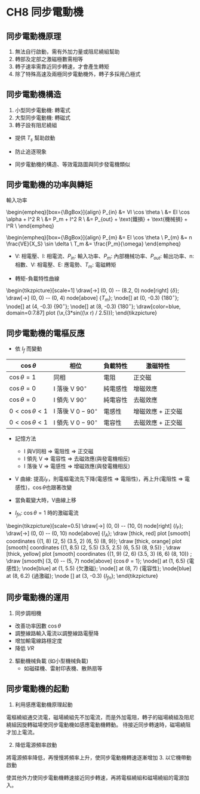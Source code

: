 # CH8 同步電動機

## 同步電動機原理

1. 無法自行啟動，需有外加力量或阻尼繞組幫助
2. 轉部及定部之激磁極數需相等
3. 轉子速率需靠近同步轉速，才會產生轉矩
4. 除了特殊高速及兩極同步電動機外，轉子多採用凸極式

## 同步電動機構造

1. 小型同步電動機: 轉電式
2. 大型同步電動機: 轉磁式
3. 轉子設有阻尼繞組
  * 提供 $T_s$ 幫助啟動
  * 防止追逐現象

* 同步電動機的構造、等效電路圖與同步發電機類似

## 同步電動機的功率與轉矩

輸入功率

\begin{empheq}[box={\BgBox}]{align}
P_{in} &= VI \cos \theta \\
       &= EI \cos \alpha + I^2 R \\
       &= P_m + I^2 R \\
       &= P_{out} + \text{鐵損} + \text{機械損} + I^R \\
\end{empheq}

\begin{empheq}[box={\BgBox}]{align}
P_{m} &= EI \cos \theta \\
P_{m} &= n \frac{VE}{X_S} \sin \delta \\
T_m &= \frac{P_m}{\omega}
\end{empheq}

* V: 相電壓、I: 相電流、$P_{in}$: 輸入功率、$P_{m}$: 內部機械功率、$P_{out}$: 輸出功率、n: 相數、V: 相電壓、E: 應電勢、$T_m$: 電磁轉矩

* 轉矩-負載特性曲線

\begin{tikzpicture}[scale=1]
\draw[->] (0, 0) -- (8.2, 0) node[right] {$\delta$};
\draw[->] (0, 0) -- (0, 4) node[above] {$T_m$};
\node[] at (0, -0.3) {$180^{\circ}$};
\node[] at (4, -0.3) {$90^{\circ}$};
\node[] at (8, -0.3) {$180^{\circ}$};
\draw[color=blue, domain=0:7.87] plot (\x,{3*sin((\x r) / 2.5)});
\end{tikzpicture}

## 同步電動機的電樞反應

* 依 $I_f$ 而變動

$\cos \theta$      | 相位                    | 負載特性      | 激磁特性
---------          | ---------               | ---------     | ---------
$\cos \theta = 1$  | 同相                    | 電阻          | 正交磁
$\cos \theta = 0$  | I 落後 V $90^{\circ}$   | 純電感性  | 增磁效應
$\cos \theta = 0$  | I 領先 V $90^{\circ}$   | 純電容性  | 去磁效應
$0<\cos \theta <1$ | I 落後 V $0-90^{\circ}$ | 電感性        | 增磁效應 + 正交磁
$0<\cos \theta <1$ | I 領先 V $0-90^{\circ}$ | 電容性        | 去磁效應 + 正交磁

* 記憶方法
  * I 與V同相 => 電阻性 => 正交磁
  * I 領先 V => 電容性 => 去磁效應(與發電機相反)
  * I 落後 V => 電感性 => 增磁效應(與發電機相反)

* V 曲線: 提高$I_F$，則電樞電流先下降(電感性 => 電阻性)，再上升(電阻性 => 電感性)，$\cos \theta$也跟著改變
* 當負載變大時，V曲線上移
* $I_{fn}$: $\cos \theta = 1$ 時的激磁電流

\begin{tikzpicture}[scale=0.5]
\draw[->] (0, 0) -- (10, 0) node[right] {$I_F$};
\draw[->] (0, 0) -- (0, 10) node[above] {$I_A$};
\draw [thick, red] plot [smooth] coordinates {(1, 8) (2, 5) (3.5, 2) (6, 5) (8, 9)};
\draw [thick, orange] plot [smooth] coordinates {(1, 8.5) (2, 5.5) (3.5, 2.5) (6, 5.5) (8, 9.5)} ;
\draw [thick, yellow] plot [smooth] coordinates {(1, 9) (2, 6) (3.5, 3) (6, 6) (8, 10)} ;
\draw [smooth] (3, 0) -- (5, 7) node[above] {$\cos \theta = 1$};
\node[] at (1, 6.5) {電感性};
\node[blue] at (1, 5.5) {欠激磁};
\node[] at (8, 7) {電容性};
\node[blue] at (8, 6.2) {過激磁};
\node [] at (3, -0.3) {$I_{fn}$};
\end{tikzpicture}

## 同步電動機的運用

1.  同步調相機
   * 改善功率因數 $\cos \theta$
   * 調整線路輸入電流以調整線路電壓降
   * 增加輸電線路穩定度
   * 降低 $VR%$ 
2. 驅動機械負載 (如小型機械負載)
   * 如磁碟機、雷射印表機、散熱扇等

## 同步電動機的起動

1. 利用感應電動機原理起動

  電樞繞組通交流電，磁場繞組先不加電流，而是外加電阻，轉子的磁場繞組及阻尼繞組因旋轉磁場使同步電動機如感應電動機轉動。
  待接近同步轉速時，磁場繞阻才加上電流。

2. 降低電源頻率啟動

  將電源頻率降低，再慢慢將頻率上升，使同步電動機轉速逐漸增加
3. 以它機帶動啟動

  使其他外力使同步電動機轉速接近同步轉速，再將電樞繞組和磁場繞組的電源加入。







